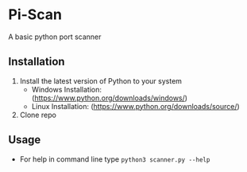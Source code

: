 # Pi-Scan

A basic python port scanner

## Installation
1. Install the latest version of Python to your system
   - Windows Installation: (https://www.python.org/downloads/windows/)
   - Linux Installation: (https://www.python.org/downloads/source/)
2. Clone repo

## Usage 
- For help in command line type `python3 scanner.py --help`



